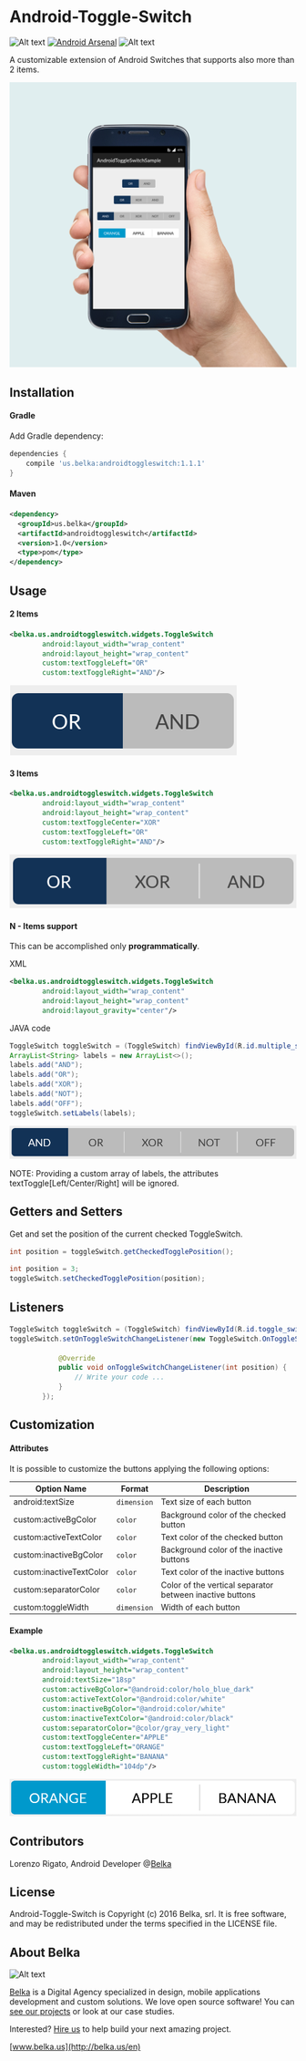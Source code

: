 # Android-Toggle-Switch

![Alt text](https://img.shields.io/badge/license-MIT-green.svg?style=flat)
[![Android Arsenal](https://img.shields.io/badge/Android%20Arsenal-Android%20Toggle%20Switch-brightgreen.svg?style=flat)](http://android-arsenal.com/details/1/3235)
![Alt text](http://www.android-gems.com/badge/BelkaLab/Android-Toggle-Switch.svg)


A customizable extension of Android Switches that supports also more than 2 items.

![Sample of libray](docs/screen.jpg)


## Installation

#### Gradle
Add Gradle dependency:

```groovy
dependencies {
	compile 'us.belka:androidtoggleswitch:1.1.1'
}
```

#### Maven
```xml
<dependency>
  <groupId>us.belka</groupId>
  <artifactId>androidtoggleswitch</artifactId>
  <version>1.0</version>
  <type>pom</type>
</dependency>
```

## Usage

#### 2 Items 

```xml
<belka.us.androidtoggleswitch.widgets.ToggleSwitch
        android:layout_width="wrap_content"
        android:layout_height="wrap_content"
        custom:textToggleLeft="OR"
        custom:textToggleRight="AND"/>
```

![Sample of libray with 2 items](docs/2_items.gif)

#### 3 Items

```xml
<belka.us.androidtoggleswitch.widgets.ToggleSwitch
        android:layout_width="wrap_content"
        android:layout_height="wrap_content"
        custom:textToggleCenter="XOR"
        custom:textToggleLeft="OR"
        custom:textToggleRight="AND"/>
```

![Sample of libray with 3 items](docs/3_items.gif)

#### N - Items support

This can be accomplished only **programmatically**.

XML
```xml
<belka.us.androidtoggleswitch.widgets.ToggleSwitch
        android:layout_width="wrap_content"
        android:layout_height="wrap_content"
        android:layout_gravity="center"/>
```

JAVA code
```java
ToggleSwitch toggleSwitch = (ToggleSwitch) findViewById(R.id.multiple_switches);
ArrayList<String> labels = new ArrayList<>();
labels.add("AND");
labels.add("OR");
labels.add("XOR");
labels.add("NOT");
labels.add("OFF");
toggleSwitch.setLabels(labels);
```
![Sample of libray with 3 items](docs/n_items.gif)

NOTE: Providing a custom array of labels, the attributes textToggle[Left/Center/Right] will be ignored.

## Getters and Setters

Get and set the position of the current checked ToggleSwitch.

```java
int position = toggleSwitch.getCheckedTogglePosition();
```

```java
int position = 3;
toggleSwitch.setCheckedTogglePosition(position);
```


## Listeners

```java
ToggleSwitch toggleSwitch = (ToggleSwitch) findViewById(R.id.toggle_switch);
toggleSwitch.setOnToggleSwitchChangeListener(new ToggleSwitch.OnToggleSwitchChangeListener(){

            @Override
            public void onToggleSwitchChangeListener(int position) {
				// Write your code ... 
            }
        });
```

## Customization

#### Attributes

It is possible to customize the buttons applying the following options:


| Option Name      				| Format                 | Description                              |
| ---------------- 				| ---------------------- | -----------------------------            |
| android:textSize 				| `dimension`  	         | Text size of each button                 |
| custom:activeBgColor         | `color`               |  Background color of the checked button    |
| custom:activeTextColor       | `color`               | Text color of the checked button |
| custom:inactiveBgColor 		| `color`		         | Background color of the inactive buttons  |
| custom:inactiveTextColor     | `color`               | Text color of the inactive buttons       |
| custom:separatorColor        | `color`               | Color of the vertical separator between inactive buttons  |
| custom:toggleWidth    		| `dimension`           | Width of each button  |

#### Example

```xml
<belka.us.androidtoggleswitch.widgets.ToggleSwitch
        android:layout_width="wrap_content"
        android:layout_height="wrap_content"
        android:textSize="18sp"
        custom:activeBgColor="@android:color/holo_blue_dark"
        custom:activeTextColor="@android:color/white"
        custom:inactiveBgColor="@android:color/white"
        custom:inactiveTextColor="@android:color/black"
        custom:separatorColor="@color/gray_very_light"
        custom:textToggleCenter="APPLE"
        custom:textToggleLeft="ORANGE"
        custom:textToggleRight="BANANA"
        custom:toggleWidth="104dp"/>
```

![Sample of libray with 3 items](docs/customized.gif)


## Contributors
Lorenzo Rigato, Android Developer @[Belka](https://github.com/BelkaLab)

## License
Android-Toggle-Switch is Copyright (c) 2016 Belka, srl. It is free software, and may be redistributed under the terms specified in the LICENSE file.  

## About Belka
![Alt text](http://s2.postimg.org/rcjk3hf5x/logo_rosso.jpg)

[Belka](http://belka.us/en) is a Digital Agency specialized in design, mobile applications development and custom solutions.
We love open source software! You can [see our projects](http://belka.us/en/portfolio/) or look at our case studies.

Interested? [Hire us](http://belka.us/en/contacts/) to help build your next amazing project.

[www.belka.us](http://belka.us/en)
